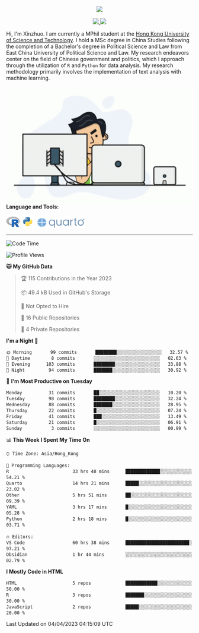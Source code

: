 <div align='center'>
<img src='https://readme-typing-svg.herokuapp.com?font=ubuntu&color=4d3900&center=true&lines=HKUST+Mphil+in+SOSC;Focus+on+China;Code+for+PoliSci'/>
</div>


<p align='center'>
 <a href='https://www.linkedin.com/in/xinzhuo-huang-5161011ba/' target='_blank'>
        <img src='https://img.shields.io/badge/linkedin%20-%230077B5.svg?&style=for-the-badge&logo=linkedin&logoColor=white'/>
    </a>
 <a href='https://twitter.com/HsinchoH' target='_blank'>
        <img src='https://img.shields.io/badge/Twitter-1DA1F2?style=for-the-badge&logo=twitter&logoColor=white'/>
    </a>
    </p>
    
Hi, I'm Xinzhuo. I am currently a MPhil student at the [Hong Kong University of Science and Technology](https://sosc.hkust.edu.hk/node/613). I hold a MSc degree in China Studies following the completion of a Bachelor's degree in Political Science and Law from East China University of Political Science and Law. My research endeavors center on the field of Chinese government and politics, which I approach through the utilization of `R` and `Python` for data analysis. My research methodology primarily involves the implementation of text analysis with machine learning.




<img align='right' src="https://github.com/xinzhuohkust/xinzhuohkust/blob/main/programmer.gif" width="590">




**Language and Tools:**  

<code><img height="36" src="https://raw.githubusercontent.com/github/explore/80688e429a7d4ef2fca1e82350fe8e3517d3494d/topics/r/r.png"></code>
<code><img height="36" src="https://raw.githubusercontent.com/github/explore/80688e429a7d4ef2fca1e82350fe8e3517d3494d/topics/python/python.png"></code>
<code><img height="32" src="https://github.com/quarto-dev/quarto-r/blob/main/man/figures/quarto.png"></code>

---
<!--START_SECTION:waka-->
![Code Time](http://img.shields.io/badge/Code%20Time-293%20hrs%2033%20mins-blue)

![Profile Views](http://img.shields.io/badge/Profile%20Views-38-blue)

**🐱 My GitHub Data** 

> 🏆 115 Contributions in the Year 2023
 > 
> 📦 49.4 kB Used in GitHub's Storage 
 > 
> 🚫 Not Opted to Hire
 > 
> 📜 16 Public Repositories 
 > 
> 🔑 4 Private Repositories  
 > 
**I'm a Night 🦉** 

```text
🌞 Morning       99 commits       ████████░░░░░░░░░░░░░░░░░   32.57 % 
🌆 Daytime        8 commits       ░░░░░░░░░░░░░░░░░░░░░░░░░   02.63 % 
🌃 Evening      103 commits       ████████░░░░░░░░░░░░░░░░░   33.88 % 
🌙 Night         94 commits       ███████░░░░░░░░░░░░░░░░░░   30.92 % 

```
📅 **I'm Most Productive on Tuesday** 

```text
Monday          31 commits       ██░░░░░░░░░░░░░░░░░░░░░░░   10.20 % 
Tuesday         98 commits       ████████░░░░░░░░░░░░░░░░░   32.24 % 
Wednesday       88 commits       ███████░░░░░░░░░░░░░░░░░░   28.95 % 
Thursday        22 commits       █░░░░░░░░░░░░░░░░░░░░░░░░   07.24 % 
Friday          41 commits       ███░░░░░░░░░░░░░░░░░░░░░░   13.49 % 
Saturday        21 commits       █░░░░░░░░░░░░░░░░░░░░░░░░   06.91 % 
Sunday           3 commits       ░░░░░░░░░░░░░░░░░░░░░░░░░   00.99 % 

```


📊 **This Week I Spent My Time On** 

```text
⌚︎ Time Zone: Asia/Hong_Kong

💬 Programming Languages: 
R                        33 hrs 48 mins      █████████████░░░░░░░░░░░░   54.21 % 
Quarto                   14 hrs 21 mins      █████░░░░░░░░░░░░░░░░░░░░   23.02 % 
Other                    5 hrs 51 mins       ██░░░░░░░░░░░░░░░░░░░░░░░   09.39 % 
YAML                     3 hrs 17 mins       █░░░░░░░░░░░░░░░░░░░░░░░░   05.28 % 
Python                   2 hrs 18 mins       █░░░░░░░░░░░░░░░░░░░░░░░░   03.71 % 

🔥 Editors: 
VS Code                  60 hrs 38 mins      ████████████████████████░   97.21 % 
Obsidian                 1 hr 44 mins        ░░░░░░░░░░░░░░░░░░░░░░░░░   02.79 % 

```

**I Mostly Code in HTML** 

```text
HTML                     5 repos             ████████████░░░░░░░░░░░░░   50.00 % 
R                        3 repos             ███████░░░░░░░░░░░░░░░░░░   30.00 % 
JavaScript               2 repos             █████░░░░░░░░░░░░░░░░░░░░   20.00 % 

```



 Last Updated on 04/04/2023 04:15:09 UTC
<!--END_SECTION:waka-->
    
    
    
    
    
    
    
    
